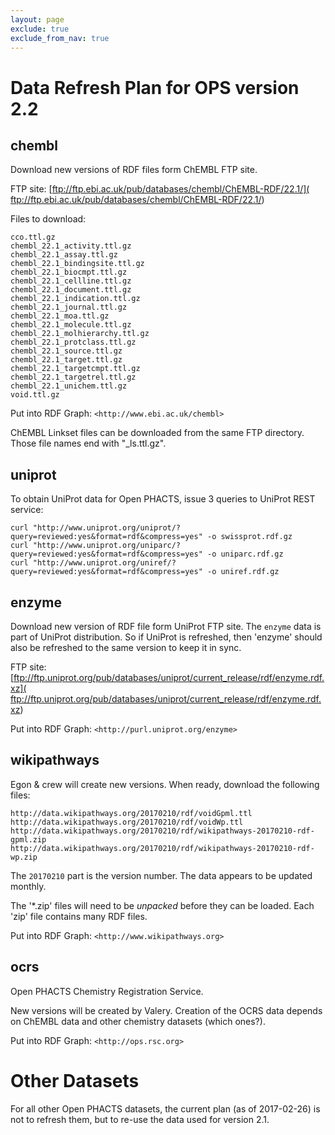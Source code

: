```yaml
---
layout: page
exclude: true
exclude_from_nav: true
---
```


# Data Refresh Plan for OPS version 2.2


## chembl

Download new versions of RDF files form ChEMBL FTP site.

FTP site: [ftp://ftp.ebi.ac.uk/pub/databases/chembl/ChEMBL-RDF/22.1/](
ftp://ftp.ebi.ac.uk/pub/databases/chembl/ChEMBL-RDF/22.1/)

Files to download:

```
cco.ttl.gz
chembl_22.1_activity.ttl.gz
chembl_22.1_assay.ttl.gz
chembl_22.1_bindingsite.ttl.gz
chembl_22.1_biocmpt.ttl.gz
chembl_22.1_cellline.ttl.gz
chembl_22.1_document.ttl.gz
chembl_22.1_indication.ttl.gz
chembl_22.1_journal.ttl.gz
chembl_22.1_moa.ttl.gz
chembl_22.1_molecule.ttl.gz
chembl_22.1_molhierarchy.ttl.gz
chembl_22.1_protclass.ttl.gz
chembl_22.1_source.ttl.gz
chembl_22.1_target.ttl.gz
chembl_22.1_targetcmpt.ttl.gz
chembl_22.1_targetrel.ttl.gz
chembl_22.1_unichem.ttl.gz
void.ttl.gz
```

Put into RDF Graph:  `<http://www.ebi.ac.uk/chembl>`

ChEMBL Linkset files can be downloaded from the same FTP directory.  Those file names end with "_ls.ttl.gz".


## uniprot

To obtain UniProt data for Open PHACTS, issue 3 queries to UniProt REST service:

```
curl "http://www.uniprot.org/uniprot/?query=reviewed:yes&format=rdf&compress=yes" -o swissprot.rdf.gz
curl "http://www.uniprot.org/uniparc/?query=reviewed:yes&format=rdf&compress=yes" -o uniparc.rdf.gz
curl "http://www.uniprot.org/uniref/?query=reviewed:yes&format=rdf&compress=yes" -o uniref.rdf.gz
```


## enzyme

Download new version of RDF file form UniProt FTP site.  The `enzyme` data is part of UniProt
distribution.  So if UniProt is refreshed, then 'enzyme' should also be refreshed to the same
version to keep it in sync.

FTP site: [ftp://ftp.uniprot.org/pub/databases/uniprot/current_release/rdf/enzyme.rdf.xz](
ftp://ftp.uniprot.org/pub/databases/uniprot/current_release/rdf/enzyme.rdf.xz)

Put into RDF Graph:  `<http://purl.uniprot.org/enzyme>`


## wikipathways

Egon & crew will create new versions.  When ready, download the following files:

```
http://data.wikipathways.org/20170210/rdf/voidGpml.ttl
http://data.wikipathways.org/20170210/rdf/voidWp.ttl
http://data.wikipathways.org/20170210/rdf/wikipathways-20170210-rdf-gpml.zip
http://data.wikipathways.org/20170210/rdf/wikipathways-20170210-rdf-wp.zip
```

The `20170210` part is the version number.  The data appears to be updated monthly.

The '*.zip' files will need to be _unpacked_ before they can be loaded.  Each 'zip' file
contains many RDF files.

Put into RDF Graph:  `<http://www.wikipathways.org>`


## ocrs

Open PHACTS Chemistry Registration Service.

New versions will be created by Valery.  Creation of the OCRS data depends on ChEMBL data and
other chemistry datasets (which ones?).

Put into RDF Graph:  `<http://ops.rsc.org>`


# Other Datasets

For all other Open PHACTS datasets, the current plan (as of 2017-02-26) is not to refresh them,
but to re-use the data used for version 2.1.
